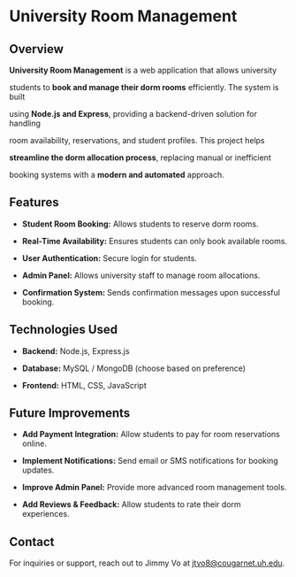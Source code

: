 # University Room Management

## Overview

**University Room Management** is a web application that allows university 

students to **book and manage their dorm rooms** efficiently. The system is built 

using **Node.js and Express**, providing a backend-driven solution for handling 

room availability, reservations, and student profiles. This project helps 

**streamline the dorm allocation process**, replacing manual or inefficient 

booking systems with a **modern and automated** approach.

## Features

* **Student Room Booking:** Allows students to reserve dorm rooms.

* **Real-Time Availability:** Ensures students can only book available rooms.

* **User Authentication:** Secure login for students.

* **Admin Panel:** Allows university staff to manage room allocations.

* **Confirmation System:** Sends confirmation messages upon successful booking.

## Technologies Used

* **Backend:** Node.js, Express.js

* **Database:** MySQL / MongoDB (choose based on preference)

* **Frontend:** HTML, CSS, JavaScript

## Future Improvements

* **Add Payment Integration:** Allow students to pay for room reservations online.

* **Implement Notifications:** Send email or SMS notifications for booking updates.

* **Improve Admin Panel:** Provide more advanced room management tools.

* **Add Reviews & Feedback:** Allow students to rate their dorm experiences.

## Contact

For inquiries or support, reach out to Jimmy Vo at [jtvo8@cougarnet.uh.edu](jtvo8@cougarnet.uh.edu).
